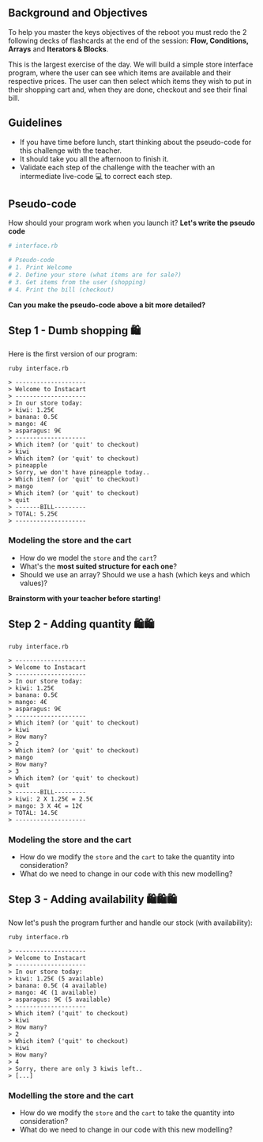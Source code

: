 ## Background and Objectives

To help you master the keys objectives of the reboot you must redo the 2 following decks of flashcards at the end of the session: **Flow, Conditions, Arrays** and **Iterators & Blocks**.

This is the largest exercise of the day. We will build a simple store interface program, where the user can see which items are available and their respective prices. The user can then select which items they wish to put in their shopping cart and, when they are done, checkout and see their final bill.

## Guidelines

- If you have time before lunch, start thinking about the pseudo-code for this challenge with the teacher.
- It should take you all the afternoon to finish it.
- Validate each step of the challenge with the teacher with an intermediate live-code 💻 to correct each step.

## Pseudo-code

How should your program work when you launch it? **Let's write the pseudo code**

```ruby
# interface.rb

# Pseudo-code
# 1. Print Welcome
# 2. Define your store (what items are for sale?)
# 3. Get items from the user (shopping)
# 4. Print the bill (checkout)
```

**Can you make the pseudo-code above a bit more detailed?**

## Step 1 - Dumb shopping 🛍

Here is the first version of our program:

```
ruby interface.rb

> --------------------
> Welcome to Instacart
> --------------------
> In our store today:
> kiwi: 1.25€
> banana: 0.5€
> mango: 4€
> asparagus: 9€
> --------------------
> Which item? (or 'quit' to checkout)
> kiwi
> Which item? (or 'quit' to checkout)
> pineapple
> Sorry, we don't have pineapple today..
> Which item? (or 'quit' to checkout)
> mango
> Which item? (or 'quit' to checkout)
> quit
> -------BILL---------
> TOTAL: 5.25€
> --------------------
```

### Modeling the store and the cart

- How do we model the `store` and the `cart`?
- What's the **most suited structure for each one**?
- Should we use an array? Should we use a hash (which keys and which values)?

**Brainstorm with your teacher before starting!**

## Step 2 - Adding quantity 🛍🛍

```
ruby interface.rb

> --------------------
> Welcome to Instacart
> --------------------
> In our store today:
> kiwi: 1.25€
> banana: 0.5€
> mango: 4€
> asparagus: 9€
> --------------------
> Which item? (or 'quit' to checkout)
> kiwi
> How many?
> 2
> Which item? (or 'quit' to checkout)
> mango
> How many?
> 3
> Which item? (or 'quit' to checkout)
> quit
> -------BILL---------
> kiwi: 2 X 1.25€ = 2.5€
> mango: 3 X 4€ = 12€
> TOTAL: 14.5€
> --------------------
```

### Modeling the store and the cart

- How do we modify the `store` and the `cart` to take the quantity into consideration?
- What do we need to change in our code with this new modelling?

## Step 3 - Adding availability 🛍🛍🛍

Now let's push the program further and handle our stock (with availability):

```
ruby interface.rb

> --------------------
> Welcome to Instacart
> --------------------
> In our store today:
> kiwi: 1.25€ (5 available)
> banana: 0.5€ (4 available)
> mango: 4€ (1 available)
> asparagus: 9€ (5 available)
> --------------------
> Which item? ('quit' to checkout)
> kiwi
> How many?
> 2
> Which item? ('quit' to checkout)
> kiwi
> How many?
> 4
> Sorry, there are only 3 kiwis left..
> [...]
```

### Modelling the store and the cart

- How do we modify the `store` and the `cart` to take the quantity into consideration?
- What do we need to change in our code with this new modelling?
